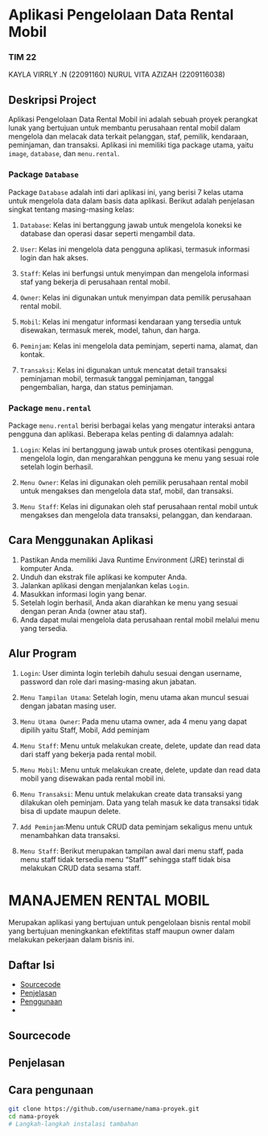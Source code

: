 # Aplikasi Pengelolaan Data Rental Mobil
### TIM 22
KAYLA VIRRLY .N (22091160)
NURUL VITA AZIZAH (2209116038)

## Deskripsi Project
Aplikasi Pengelolaan Data Rental Mobil ini adalah sebuah proyek perangkat lunak yang bertujuan untuk membantu perusahaan rental mobil dalam mengelola dan melacak data terkait pelanggan, staf, pemilik, kendaraan, peminjaman, dan transaksi. Aplikasi ini memiliki tiga package utama, yaitu `image`, `database`, dan `menu.rental`.

### Package `Database`
Package `Database` adalah inti dari aplikasi ini, yang berisi 7 kelas utama untuk mengelola data dalam basis data aplikasi. Berikut adalah penjelasan singkat tentang masing-masing kelas:

1. `Database`: Kelas ini bertanggung jawab untuk mengelola koneksi ke database dan operasi dasar seperti mengambil data.

2. `User`: Kelas ini mengelola data pengguna aplikasi, termasuk informasi login dan hak akses.

3. `Staff`: Kelas ini berfungsi untuk menyimpan dan mengelola informasi staf yang bekerja di perusahaan rental mobil.

4. `Owner`: Kelas ini digunakan untuk menyimpan data pemilik perusahaan rental mobil.

5. `Mobil`: Kelas ini mengatur informasi kendaraan yang tersedia untuk disewakan, termasuk merek, model, tahun, dan harga.

6. `Peminjam`: Kelas ini mengelola data peminjam, seperti nama, alamat, dan kontak.

7. `Transaksi`: Kelas ini digunakan untuk mencatat detail transaksi peminjaman mobil, termasuk tanggal peminjaman, tanggal pengembalian, harga, dan status peminjaman.

### Package `menu.rental`
Package `menu.rental` berisi berbagai kelas yang mengatur interaksi antara pengguna dan aplikasi. Beberapa kelas penting di dalamnya adalah:

1. `Login`: Kelas ini bertanggung jawab untuk proses otentikasi pengguna, mengelola login, dan mengarahkan pengguna ke menu yang sesuai role setelah login berhasil.

2. `Menu Owner`: Kelas ini digunakan oleh pemilik perusahaan rental mobil untuk mengakses dan mengelola data staf, mobil, dan transaksi.

3. `Menu Staff`: Kelas ini digunakan oleh staf perusahaan rental mobil untuk mengakses dan mengelola data transaksi, pelanggan, dan kendaraan.

## Cara Menggunakan Aplikasi
1. Pastikan Anda memiliki Java Runtime Environment (JRE) terinstal di komputer Anda.
2. Unduh dan ekstrak file aplikasi ke komputer Anda.
3. Jalankan aplikasi dengan menjalankan kelas `Login`.
4. Masukkan informasi login yang benar.
5. Setelah login berhasil, Anda akan diarahkan ke menu yang sesuai dengan peran Anda (owner atau staf).
6. Anda dapat mulai mengelola data perusahaan rental mobil melalui menu yang tersedia.

## Alur Program

1. `Login`: User diminta login terlebih dahulu sesuai dengan username, password dan role dari masing-masing akun jabatan.

2. `Menu Tampilan Utama`: Setelah login, menu utama akan muncul sesuai dengan jabatan masing user.

3. `Menu Utama Owner`: Pada menu utama owner, ada 4 menu yang dapat dipilih yaitu Staff, Mobil, Add peminjam

4. `Menu Staff`: Menu untuk melakukan create, delete, update dan read data dari staff yang bekerja pada rental mobil.

5. `Menu Mobil`: Menu untuk melakukan create, delete, update dan read data mobil yang disewakan pada rental mobil ini.

6. `Menu Transaksi`: Menu untuk melakukan create data transaksi yang dilakukan oleh peminjam. Data yang telah masuk ke data transaksi tidak bisa di update maupun delete.

7. `Add Peminjam`:Menu untuk CRUD data peminjam sekaligus menu untuk menambahkan data transaksi.

8. `Menu Staff`: Berikut merupakan tampilan awal dari menu staff, pada menu staff tidak tersedia menu “Staff” sehingga staff tidak bisa melakukan CRUD data sesama staff.
   
# MANAJEMEN RENTAL MOBIL
Merupakan aplikasi yang bertujuan untuk pengelolaan bisnis rental mobil yang bertujuan meningkankan efektifitas staff maupun owner dalam melakukan pekerjaan dalam bisnis ini.

## Daftar Isi
- [Sourcecode](#sourcecode)
- [Penjelasan](#penjelasan)
- [Penggunaan](#penggunaan)
- 

## Sourcecode
## Penjelasan
## Cara pengunaan


```bash
git clone https://github.com/username/nama-proyek.git
cd nama-proyek
# Langkah-langkah instalasi tambahan
